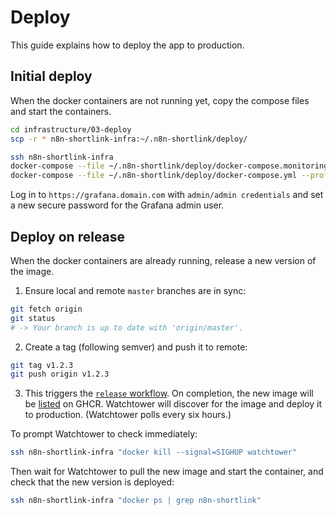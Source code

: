 # Deploy

This guide explains how to deploy the app to production.

## Initial deploy

When the docker containers are not running yet, copy the compose files and start the containers.

```sh
cd infrastructure/03-deploy
scp -r * n8n-shortlink-infra:~/.n8n-shortlink/deploy/

ssh n8n-shortlink-infra
docker-compose --file ~/.n8n-shortlink/deploy/docker-compose.monitoring.yml up --detach
docker-compose --file ~/.n8n-shortlink/deploy/docker-compose.yml --profile production up --detach
```

Log in to `https://grafana.domain.com` with `admin/admin credentials` and set a new secure password for the Grafana admin user.

## Deploy on release

When the docker containers are already running, release a new version of the image.

1. Ensure local and remote `master` branches are in sync:

```sh
git fetch origin
git status
# -> Your branch is up to date with 'origin/master'.
```

2. Create a tag (following semver) and push it to remote:

```sh
git tag v1.2.3
git push origin v1.2.3
```

3. This triggers the [`release` workflow](https://github.com/ivov/n8n-shortlink/actions/workflows/release.yml). On completion, the new image will be [listed](https://github.com/ivov/n8n-shortlink/pkgs/container/n8n-shortlink) on GHCR. Watchtower will discover for the image and deploy it to production. (Watchtower polls every six hours.)

To prompt Watchtower to check immediately:

```sh
ssh n8n-shortlink-infra "docker kill --signal=SIGHUP watchtower"
```

Then wait for Watchtower to pull the new image and start the container, and check that the new version is deployed:

```sh
ssh n8n-shortlink-infra "docker ps | grep n8n-shortlink"
```
